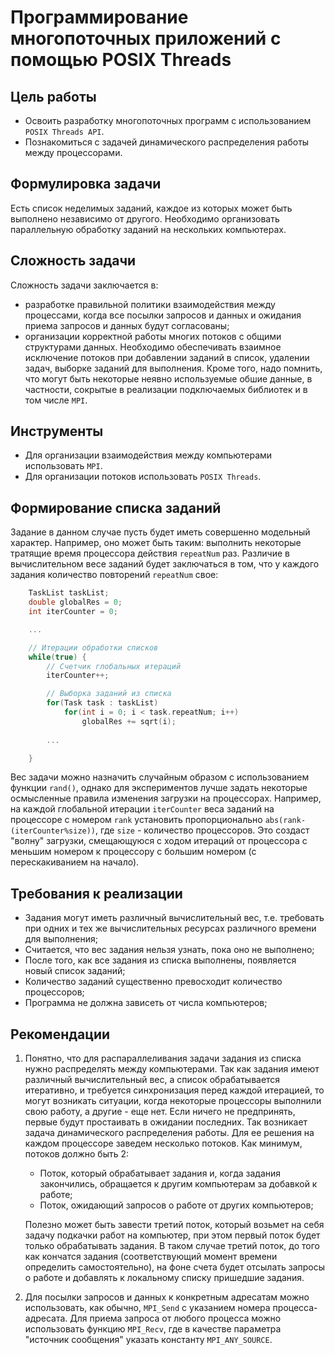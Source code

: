 # Программирование многопоточных приложений с помощью POSIX Threads

## Цель работы

+ Освоить разработку многопоточных программ с использованием `POSIX Threads API`.
+ Познакомиться с задачей динамического распределения работы между процессорами.

## Формулировка задачи

Есть список неделимых заданий, каждое из которых может быть выполнено независимо от другого.
Необходимо организовать параллельную обработку заданий на нескольких компьютерах.

## Сложность задачи

Сложность задачи заключается в:

+ разработке правильной политики взаимодействия между процессами, когда все посылки запросов и данных и ожидания приема запросов и данных будут согласованы;
+ организации корректной работы многих потоков с общими структурами данных. Необходимо обеспечивать взаимное исключение потоков при добавлении заданий в список, удалении задач, выборке заданий для выполнения. Кроме того, надо помнить, что могут быть некоторые неявно используемые обшие данные, в частности, сокрытые в реализации подключаемых библиотек и в том числе `MPI`.

## Инструменты

+ Для организации взаимодействия между компьютерами использовать `MPI`.
+ Для организации потоков использовать `POSIX Threads`.

## Формирование списка заданий

Задание в данном случае пусть будет иметь совершенно модельный характер. Например, оно может быть таким: выполнить некоторые тратящие время процессора действия `repeatNum` раз. Различие в вычислительном весе заданий будет заключаться в том, что у каждого задания количество повторений `repeatNum` свое:

```C
    TaskList taskList;
    double globalRes = 0;
    int iterCounter = 0;

    ...

    // Итерации обработки списков
    while(true) {
        // Счетчик глобальных итераций
        iterCounter++;

        // Выборка заданий из списка
        for(Task task : taskList) 
            for(int i = 0; i < task.repeatNum; i++)
                globalRes += sqrt(i);
        
        ...

    }
```

Вес задачи можно назначить случайным образом с использованием функции `rand()`, однако для экспериментов лучше задать некоторые осмысленные правила изменения загрузки на процессорах.
Например, на каждой глобальной итерации `iterCounter` веса заданий на процессоре с номером `rank` установить пропорционально `abs(rank-(iterCounter%size))`, где `size` - количество процессоров.
Это создаст "волну" загрузки, смещающуюся с ходом итераций от процессора с меньшим номером к процессору с большим номером (с перескакиванием на начало).

## Требования к реализации

+ Задания могут иметь различный вычислительный вес, т.е. требовать при одних и тех же вычислительных ресурсах различного времени для выполнения;
+ Считается, что вес задания нельзя узнать, пока оно не выполнено;
+ После того, как все задания из списка выполнены, появляется новый список заданий;
+ Количество заданий существенно превосходит количество процессоров;
+ Программа не должна зависеть от числа компьютеров;

## Рекомендации

1. Понятно, что для распараллеливания задачи задания из списка нужно распределять между компьютерами.
Так как задания имеют различный вычислительный вес, а список обрабатывается итеративно, и требуется синхронизация перед каждой итерацией, то могут возникать ситуации, когда некоторые процессоры выполнили свою работу, а другие - еще нет.
Если ничего не предпринять, первые будут простаивать в ожидании последних.
Так возникает задача динамического распределения работы.
Для ее решения на каждом процессоре заведем несколько потоков.
Как минимум, потоков должно быть 2:

    + Поток, который обрабатывает задания и, когда задания закончились, обращается к другим компьютерам за добавкой к работе;
    + Поток, ожидающий запросов о работе от других компьютеров;

    Полезно может быть завести третий поток, который возьмет на себя задачу подкачки работ на компьютер, при этом первый поток будет только обрабатывать задания.
    В таком случае третий поток, до того как кончатся задания (соответствующий момент времени определить самостоятельно), на фоне счета будет отсылать запросы о работе и добавлять к локальному списку пришедшие задания.

2. Для посылки запросов и данных к конкретным адресатам можно использовать, как обычно, `MPI_Send` с указанием номера процесса-адресата.
Для приема запроса от любого процесса можно использовать функцию `MPI_Recv`, где в качестве параметра "источник сообщения" указать константу `MPI_ANY_SOURCE`.
